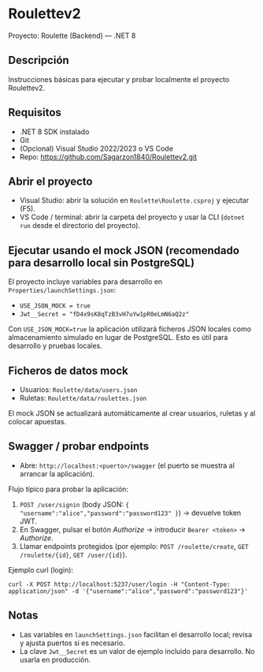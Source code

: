 ﻿# Roulettev2

Proyecto: Roulette (Backend) — .NET 8

## Descripción
Instrucciones básicas para ejecutar y probar localmente el proyecto Roulettev2.

## Requisitos
- .NET 8 SDK instalado
- Git
- (Opcional) Visual Studio 2022/2023 o VS Code
- Repo: https://github.com/Sagarzon1840/Roulettev2.git

## Abrir el proyecto
- Visual Studio: abrir la solución en `Roulette\Roulette.csproj` y ejecutar (F5).
- VS Code / terminal: abrir la carpeta del proyecto y usar la CLI (`dotnet run` desde el directorio del proyecto).

## Ejecutar usando el mock JSON (recomendado para desarrollo local sin PostgreSQL)
El proyecto incluye variables para desarrollo en `Properties/launchSettings.json`:
- `USE_JSON_MOCK = true`
- `Jwt__Secret = "fD4x9sK8qTzB3vH7uYw1pR0eLmN6aQ2z"`

Con `USE_JSON_MOCK=true` la aplicación utilizará ficheros JSON locales como almacenamiento simulado en lugar de PostgreSQL. Esto es útil para desarrollo y pruebas locales.

## Ficheros de datos mock
- Usuarios: `Roulette/data/users.json`
- Ruletas: `Roulette/data/roulettes.json`

El mock JSON se actualizará automáticamente al crear usuarios, ruletas y al colocar apuestas.

## Swagger / probar endpoints
- Abre: `http://localhost:<puerto>/swagger` (el puerto se muestra al arrancar la aplicación).

Flujo típico para probar la aplicación:
1. `POST /user/signin` (body JSON: `{ "username":"alice","password":"password123" }`) → devuelve token JWT.
2. En Swagger, pulsar el botón *Authorize* → introducir `Bearer <token>` → *Authorize*.
3. Llamar endpoints protegidos (por ejemplo: `POST /roulette/create`, `GET /roulette/{id}`, `GET /user/{id}`).

Ejemplo curl (login):
```
curl -X POST http://localhost:5237/user/login -H "Content-Type: application/json" -d '{"username":"alice","password":"password123"}'
```

## Notas
- Las variables en `launchSettings.json` facilitan el desarrollo local; revisa y ajusta puertos si es necesario.
- La clave `Jwt__Secret` es un valor de ejemplo incluido para desarrollo. No usarla en producción.